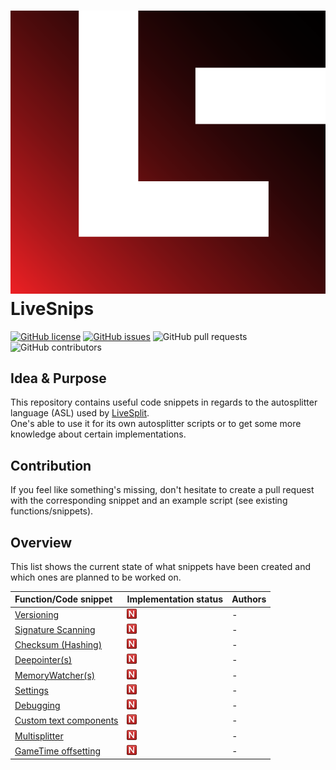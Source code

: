 # ![](https://github.com/NoTeefy/LiveSnips/raw/master/src/img/LiveSnips.svg "Logo LiveSnips") LiveSnips
[![GitHub license](https://img.shields.io/github/license/NoTeefy/LiveSnips?color=blue&style=flat-square)](https://github.com/NoTeefy/LiveSnips/blob/master/LICENSE) [![GitHub issues](https://img.shields.io/github/issues/NoTeefy/LiveSnips?style=flat-square)](https://github.com/NoTeefy/LiveSnips/issues) ![GitHub pull requests](https://img.shields.io/github/issues-pr/NoTeefy/LiveSnips?style=flat-square) ![GitHub contributors](https://img.shields.io/github/contributors/NoTeefy/LiveSnips?color=blue&style=flat-square)

## Idea & Purpose
This repository contains useful code snippets in regards to the autosplitter language (ASL) used by <a href="https://github.com/LiveSplit/LiveSplit">LiveSplit</a>.<br>
One's able to use it for its own autosplitter scripts or to get some more knowledge about certain implementations.

## Contribution
If you feel like something's missing, don't hesitate to create a pull request with the corresponding snippet and an example script (see existing functions/snippets).

## Overview
This list shows the current state of what snippets have been created and which ones are planned to be worked on.

| Function/Code snippet                  | Implementation status                                                                          | Authors                   |
| :------------------------------------- | :--------------------------------------------------------------------------------------------- | :------------------------ |
| <a href="#">Versioning</a>             | ![](https://github.com/NoTeefy/LiveSnips/raw/master/src/img/icons/n.png "Not implemented yet") | -                         |
| <a href="#">Signature Scanning</a>     | ![](https://github.com/NoTeefy/LiveSnips/raw/master/src/img/icons/n.png "Not implemented yet") | -                         |
| <a href="#">Checksum (Hashing)</a>     | ![](https://github.com/NoTeefy/LiveSnips/raw/master/src/img/icons/n.png "Not implemented yet") | -                         |
| <a href="#">Deepointer(s)</a>          | ![](https://github.com/NoTeefy/LiveSnips/raw/master/src/img/icons/n.png "Not implemented yet") | -                         |
| <a href="#">MemoryWatcher(s)</a>       | ![](https://github.com/NoTeefy/LiveSnips/raw/master/src/img/icons/n.png "Not implemented yet") | -                         |
| <a href="#">Settings</a>               | ![](https://github.com/NoTeefy/LiveSnips/raw/master/src/img/icons/n.png "Not implemented yet") | -                         |
| <a href="#">Debugging</a>              | ![](https://github.com/NoTeefy/LiveSnips/raw/master/src/img/icons/n.png "Not implemented yet") | -                         |
| <a href="#">Custom text components</a> | ![](https://github.com/NoTeefy/LiveSnips/raw/master/src/img/icons/n.png "Not implemented yet") | -                         |
| <a href="#">Multisplitter</a>          | ![](https://github.com/NoTeefy/LiveSnips/raw/master/src/img/icons/n.png "Not implemented yet") | -                         |
| <a href="#">GameTime offsetting</a>    | ![](https://github.com/NoTeefy/LiveSnips/raw/master/src/img/icons/n.png "Not implemented yet") | -                         |